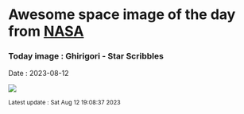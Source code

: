 
# Awesome space image of the day from [NASA](https://api.nasa.gov/)

### Today image : Ghirigori - Star Scribbles
Date : 2023-08-12

![](https://apod.nasa.gov/apod/image/2308/Ghirigori_delBooteCoronaBorealeOfiucoeChiomadiBerenice1024.jpg)

<small>Latest update : Sat Aug 12 19:08:37 2023</small>
        
